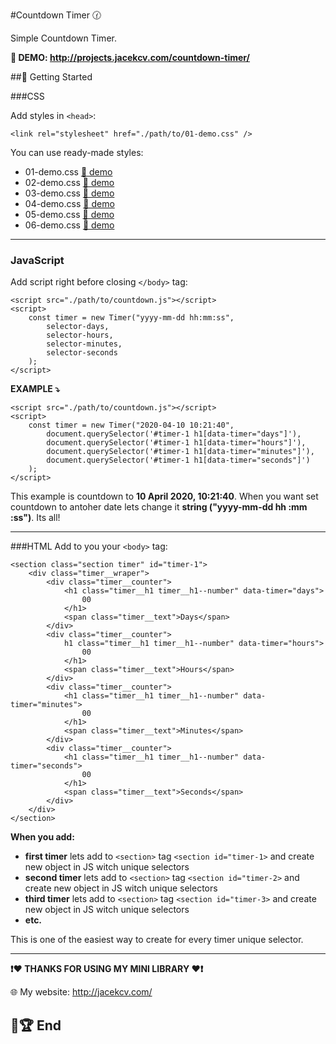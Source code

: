 
#Countdown Timer 🕜

Simple Countdown Timer. 

**🔗 DEMO: http://projects.jacekcv.com/countdown-timer/**

##🔧 Getting Started

###CSS

Add styles in `<head>`:

    <link rel="stylesheet" href="./path/to/01-demo.css" />

You can use ready-made styles:
* 01-demo.css [🔗 demo](http://projects.jacekcv.com/countdown-timer/01-demo.html)
* 02-demo.css [🔗 demo](http://projects.jacekcv.com/countdown-timer/02-demo.html)
* 03-demo.css [🔗 demo](http://projects.jacekcv.com/countdown-timer/03-demo.html)
* 04-demo.css [🔗 demo](http://projects.jacekcv.com/countdown-timer/04-demo.html)
* 05-demo.css [🔗 demo](http://projects.jacekcv.com/countdown-timer/05-demo.html)
* 06-demo.css [🔗 demo](http://projects.jacekcv.com/countdown-timer/06-demo.html)

-------------
### JavaScript
Add script right before closing  `</body>` tag:

	<script src="./path/to/countdown.js"></script>
	<script>
		const timer = new Timer("yyyy-mm-dd hh:mm:ss",
			selector-days,
			selector-hours,
			selector-minutes,
			selector-seconds
		);
	</script>

**EXAMPLE ⤵️**

	<script src="./path/to/countdown.js"></script>
	<script>
		const timer = new Timer("2020-04-10 10:21:40",
			document.querySelector('#timer-1 h1[data-timer="days"]'),
			document.querySelector('#timer-1 h1[data-timer="hours"]'),
			document.querySelector('#timer-1 h1[data-timer="minutes"]'),
			document.querySelector('#timer-1 h1[data-timer="seconds"]')
		);
	</script>

This example is countdown to **10 April 2020, 10:21:40**. When you want set countdown to antoher date lets change it **string ("yyyy-mm-dd hh :mm :ss")**. Its all!

-------------
###HTML
Add to you your `<body>` tag: 

	<section class="section timer" id="timer-1">
		<div class="timer__wraper">
			<div class="timer__counter">
				<h1 class="timer__h1 timer__h1--number" data-timer="days">
					00
				</h1>
				<span class="timer__text">Days</span>
			</div>
			<div class="timer__counter">
				h1 class="timer__h1 timer__h1--number" data-timer="hours">
					00
				</h1>
				<span class="timer__text">Hours</span>
			</div>
			<div class="timer__counter">
				<h1 class="timer__h1 timer__h1--number" data-timer="minutes">
					00
				</h1>
				<span class="timer__text">Minutes</span>
			</div>
			<div class="timer__counter">
				<h1 class="timer__h1 timer__h1--number" data-timer="seconds">
					00
				</h1>
				<span class="timer__text">Seconds</span>
			</div>
		</div>
	</section>
	
**When you add:**
* **first timer** lets add to `<section>` tag `<section id="timer-1>` and create new object in JS witch unique selectors
* **second timer** lets add to `<section>` tag `<section id="timer-2>` and create new object in JS witch unique selectors
* **third timer** lets add to `<section>` tag `<section id="timer-3>` and create new object in JS witch unique selectors
* **etc.**

This is one of the easiest way to create for every timer unique selector.

-------------
**❗️❤️ THANKS FOR USING MY MINI LIBRARY ❤️❗️**

🌐 My website: http://jacekcv.com/

## 🏁🏆 End
